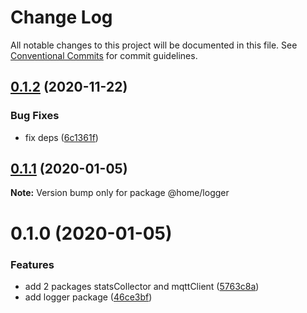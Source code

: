 # Change Log

All notable changes to this project will be documented in this file.
See [Conventional Commits](https://conventionalcommits.org) for commit guidelines.

## [0.1.2](https://github.com/mariusz-kabala/homeAutomation/compare/@home/logger@0.1.1...@home/logger@0.1.2) (2020-11-22)


### Bug Fixes

* fix deps ([6c1361f](https://github.com/mariusz-kabala/homeAutomation/commit/6c1361ff7b01bb85ab4521cb4a83e34429d6fbd6))





## [0.1.1](https://github.com/mariusz-kabala/homeAutomation/compare/@home/logger@0.1.0...@home/logger@0.1.1) (2020-01-05)

**Note:** Version bump only for package @home/logger





# 0.1.0 (2020-01-05)


### Features

* add 2 packages statsCollector and mqttClient ([5763c8a](https://github.com/mariusz-kabala/homeAutomation/commit/5763c8a618e3c410ea68cb23f1aee2907e4c614e))
* add logger package ([46ce3bf](https://github.com/mariusz-kabala/homeAutomation/commit/46ce3bf020945ccbc9eab2dd64a52068744f409e))
